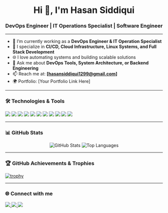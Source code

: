 <h1 align="center">Hi 👋, I'm Hasan Siddiqui</h1>
<h3 align="center">DevOps Engineer | IT Operations Specialist | Software Engineer</h3>

---

- 🔭 I’m currently working as a **DevOps Engineer & IT Operation Specialist**
- 🧠 I specialize in **CI/CD, Cloud Infrastructure, Linux Systems, and Full Stack Development**
- 🌐 I love automating systems and building scalable solutions
- 💬 Ask me about **DevOps Tools, System Architecture, or Backend Engineering**
- 📫 Reach me at: **[hasansiddiqui1299@gmail.com]**
- 🌍 Portfolio: [Your Portfolio Link Here]

---

### 🛠️ Technologies & Tools

<p align="left">
  <img src="https://img.shields.io/badge/Linux-FCC624?style=flat&logo=linux&logoColor=black" />
  <img src="https://img.shields.io/badge/Docker-2496ED?style=flat&logo=docker&logoColor=white" />
  <img src="https://img.shields.io/badge/Kubernetes-326CE5?style=flat&logo=kubernetes&logoColor=white" />
  <img src="https://img.shields.io/badge/AWS-232F3E?style=flat&logo=amazon-aws&logoColor=white" />
  <img src="https://img.shields.io/badge/Azure-0078D4?style=flat&logo=microsoft-azure&logoColor=white" />
  <img src="https://img.shields.io/badge/Jenkins-D24939?style=flat&logo=jenkins&logoColor=white" />
  <img src="https://img.shields.io/badge/Git-F05032?style=flat&logo=git&logoColor=white" />
  <img src="https://img.shields.io/badge/Ansible-EE0000?style=flat&logo=ansible&logoColor=white" />
  <img src="https://img.shields.io/badge/Python-3776AB?style=flat&logo=python&logoColor=white" />
  <img src="https://img.shields.io/badge/Bash-4EAA25?style=flat&logo=gnu-bash&logoColor=white" />
  <img src="https://img.shields.io/badge/Node.js-339933?style=flat&logo=nodedotjs&logoColor=white" />
</p>

---

### 📊 GitHub Stats

<p align="center">
  <img src="https://github-readme-stats.vercel.app/api?username=HasanSiddiqui&show_icons=true&theme=github_dark" alt="GitHub Stats" />
  <img src="https://github-readme-stats.vercel.app/api/top-langs/?username=HasanSiddiqui&layout=compact&theme=github_dark" alt="Top Languages" />
</p>

---

### 🏆 GitHub Achievements & Trophies

[![trophy](https://github-profile-trophy.vercel.app/?username=HasanSiddiqui&theme=monokai)](https://github.com/ryo-ma/github-profile-trophy)

---

### 🌐 Connect with me

<p align="left">
  <a href="https://www.linkedin.com/in/hasan-siddiqui-3b1193220/" target="_blank">
    <img src="https://img.shields.io/badge/LinkedIn-blue?style=flat&logo=linkedin" />
  </a>
  <a href="mailto:hasansiddiqui@1299@gmail.com">
    <img src="https://img.shields.io/badge/Gmail-D14836?style=flat&logo=gmail&logoColor=white" />
  </a>
  <a href="https://yourportfolio.com" target="_blank">
    <img src="https://img.shields.io/badge/Portfolio-000?style=flat&logo=vercel&logoColor=white" />
  </a>
</p>
